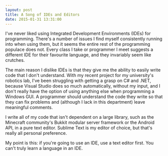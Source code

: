 ```yaml
---
layout: post
title: A Song of IDEs and Editors
date: 2015-01-31 13:31:00
---
```


I've never liked using Integrated Development Environments (IDEs) for programming. There's a number of issues I find myself consistently running into when using them, but it seems the entire rest of the programming populace does not. Every class I take or programmer I meet suggests a different IDE for their favourite language, and they invariably seem like crutches.

The main reason I dislike IDEs is that they give me the ability to easily write code that I don't understand. With my recent project for my university's robotics lab, I've been struggling with getting a grasp on C# and .NET, because Visual Studio does so much automatically, without my input, and I don't really have the option of using anything else when programming a Windows GUI. A programmer should understand the code they write so that they can fix problems and (although I lack in this department) leave meaningful comments.

I write all of my code that isn't dependent on a large library, such as the Minecraft community's Bukkit modular server framework or the Android API, in a pure text editor. Sublime Text is my editor of choice, but that's really all personal preference.

My point is this: if you're going to use an IDE, use a text editor first. You can't truly learn a language in an IDE.